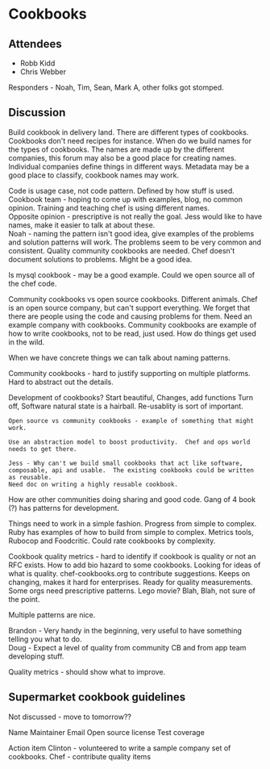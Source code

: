 # Cookbooks

## Attendees

* Robb Kidd
* Chris Webber

Responders - Noah, Tim, Sean, Mark A, other folks got stomped.

## Discussion

Build cookbook in delivery land.  There are different types of cookbooks.  Cookbooks don't need recipes for instance.  When do we build names for the types of cookbooks.
The names are made up by the different companies, this forum may also be a good place for creating names. Individual companies define things in different ways.  Metadata may be a good place to classify, cookbook names may work.

Code is usage case, not code pattern.  Defined by how stuff is used.  Cookbook team - hoping to come up with examples, blog, no common opinion.  Training and teaching chef is using different names.  
Opposite opinion - prescriptive is not really the goal.  Jess would like to have names, make it easier to talk at about these.  
Noah - naming the pattern isn't good idea, give examples of the problems and solution patterns will work.  The problems seem to be very common and consistent.  Quality community cookbooks are needed.
Chef doesn't document solutions to problems.  Might be a good idea.  

Is mysql cookbook - may be a good example.  Could we open source all of the chef code.    

Community cookbooks vs open source cookbooks.  Different animals.  Chef is an open source company, but can't support everything.  We forget that there are people using the code and causing problems for them.  Need an example company with cookbooks.  Community cookbooks are example of how to write cookbooks, not to be read, just used.  How do things get used in the wild.

When we have concrete things we can talk about naming patterns.  

Community cookbooks - hard to justify supporting on multiple platforms.  Hard to abstract out the details.  

Development of cookbooks?
    Start beautiful,
    Changes, add functions
    Turn off,
    Software natural state is a hairball.
    Re-usablity is sort of important.

    Open source vs community cookbooks - example of something that might work.    

    Use an abstraction model to boost productivity.  Chef and ops world needs to get there.    

    Jess - Why can't we build small cookbooks that act like software, composable, api and usable.  The existing cookbooks could be written as reusable.
    Need doc on writing a highly reusable cookbook.

How are other communities doing sharing and good code.    Gang of 4 book (?) has patterns for development.

Things need to work in a simple fashion.  Progress from simple to complex.  Ruby has examples of how to build from simple to complex.  Metrics tools, Rubocop and Foodcritic.  Could rate cookbooks by complexity.  

Cookbook quality metrics - hard to identify if cookbook is quality or not an RFC exists.  How to add bio hazard to some cookbooks. Looking for ideas of what is quality.  chef-cookbooks.org to contribute suggestions.  Keeps on changing, makes it hard for enterprises.  Ready for quality measurements.  Some orgs need prescriptive patterns. Lego movie?  Blah, Blah,   not sure of the point.

Multiple patterns are nice.

Brandon - Very handy in the beginning, very useful to have something telling you what to do.  
Doug - Expect a level of quality from community CB and from app team developing stuff.

Quality metrics - should show what to improve.

## Supermarket cookbook guidelines

Not discussed - move to tomorrow??

   Name
   Maintainer
   Email
   Open source license
   Test coverage



Action item
  Clinton - volunteered to write a sample company set of cookbooks.
  Chef - contribute quality items
